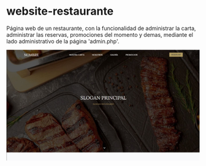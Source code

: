 # website-restaurante
P&aacute;gina web de un restaurante, con la funcionalidad de administrar la carta, administrar las reservas, promociones del momento y demas, mediante el lado administrativo de la p&aacute;gina 'admin.php'.

<img src='captures/home.jpeg'/>
